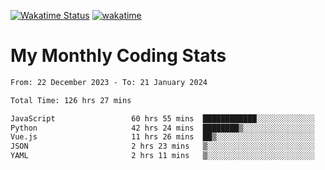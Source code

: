 [![Wakatime Status](https://github.com/noopurphalak/noopurphalak/workflows/wakatime-status-update/badge.svg)](https://github.com/noopurphalak/noopurphalak/actions/workflows/main.yml)
[![wakatime](https://wakatime.com/badge/user/80ace140-ef40-4fdd-b8ed-f3be3d2e1aea.svg)](https://wakatime.com/@80ace140-ef40-4fdd-b8ed-f3be3d2e1aea)

# My Monthly Coding Stats

<!--START_SECTION:waka-->

```txt
From: 22 December 2023 - To: 21 January 2024

Total Time: 126 hrs 27 mins

JavaScript                 60 hrs 55 mins  ████████████░░░░░░░░░░░░░   47.62 %
Python                     42 hrs 24 mins  ████████▒░░░░░░░░░░░░░░░░   33.15 %
Vue.js                     11 hrs 26 mins  ██▒░░░░░░░░░░░░░░░░░░░░░░   08.94 %
JSON                       2 hrs 23 mins   ▒░░░░░░░░░░░░░░░░░░░░░░░░   01.87 %
YAML                       2 hrs 11 mins   ▒░░░░░░░░░░░░░░░░░░░░░░░░   01.71 %
```

<!--END_SECTION:waka-->
